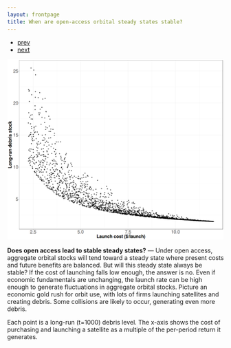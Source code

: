 ```yaml
---
layout: frontpage
title: When are open-access orbital steady states stable?
---
```


<div class="navbar">
  <div class="navbar-inner">
      <ul class="nav">
          <li><a href="yearly_hhi_leo_gso.md">prev</a></li>
          <li><a href="value_diff_1.md">next</a></li>
      </ul>
  </div>
</div>

![Open access and orbital stability](../../assets/bigpublpics/biffplot3.png)

**Does open access lead to stable steady states?** &mdash; Under open access, aggregate orbital stocks will tend toward a steady state where present costs and future benefits are balanced. But will this steady state always be stable? If the cost of launching falls low enough, the answer is no. Even if economic fundamentals are unchanging, the launch rate can be high enough to generate fluctuations in aggregate orbital stocks. Picture an economic gold rush for orbit use, with lots of firms launching satellites and creating debris. Some collisions are likely to occur, generating even more debris.

Each point is a long-run (t=1000) debris level. The x-axis shows the cost of purchasing and launching a satellite as a multiple of the per-period return it generates.
